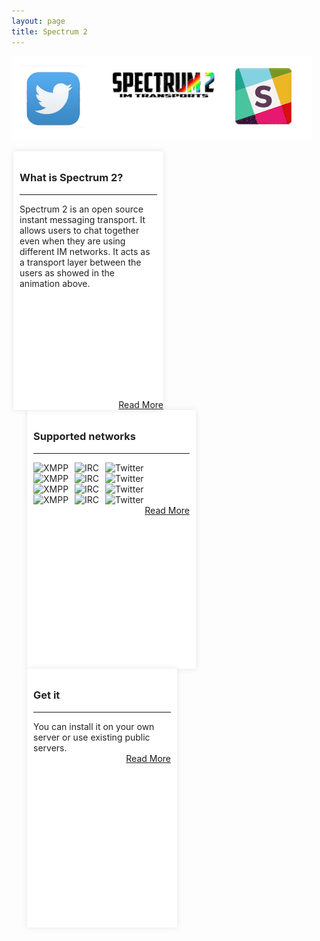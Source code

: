 ```yaml
---
layout: page
title: Spectrum 2
---
```


![Spectrum 2 animation](animation.gif)

<div style="position: relative; width: 220px; height:394px; float:left;  color: #222; background-color: #fff;border-radius: 2px;-moz-border-radius: 2px;-webkit-border-radius: 2px;  padding: 10px; margin: 0 3px; box-shadow: 0 0 10px rgba(0,0,0,.1);">
<h3>What is Spectrum 2?</h3>
<hr/>
Spectrum 2 is an open source instant messaging transport. It allows users to chat together even when they are using different IM networks.
It acts as a transport layer between the users as showed in the animation above.
<br/>
<a style="   position: absolute;bottom: 0;right: 0;" href="#">Read More</a>
</div>

<div style="width: 250px; height:394px; float:left; margin-left: 40px; color: #222; background-color: #fff;border-radius: 2px;-moz-border-radius: 2px;-webkit-border-radius: 2px;  padding: 10px; margin: 0 3px; box-shadow: 0 0 10px rgba(0,0,0,.1);margin-left: 25px;">
<h3>Supported networks</h3>
<hr/>

<img alt="XMPP" src="https://gci.copyleftgames.org/img/icons/xmpp.png" style="float:left"/>
<img alt="IRC" src="https://gci.copyleftgames.org/img/icons/irc.png" style="float:left;  margin-left:10px"/>
<img alt="Twitter" src="https://addons.cdn.mozilla.net/user-media/addon_icons/480/480584-64.png" style="float:left; margin-left:10px"/>
<div style="clear: both;"></div> 
<img alt="XMPP" src="http://i.i.cbsi.com/cnwk.1d/i/tim/2011/12/12/Skype.png" style="float:left"/>
<img alt="IRC" src="https://gci.copyleftgames.org/img/icons/irc.png" style="float:left;  margin-left:10px"/>
<img alt="Twitter" src="https://addons.cdn.mozilla.net/user-media/addon_icons/480/480584-64.png" style="float:left; margin-left:10px"/>
<div style="clear: both;"></div> 
<img alt="XMPP" src="https://gci.copyleftgames.org/img/icons/xmpp.png" style="float:left"/>
<img alt="IRC" src="https://gci.copyleftgames.org/img/icons/irc.png" style="float:left;  margin-left:10px"/>
<img alt="Twitter" src="https://addons.cdn.mozilla.net/user-media/addon_icons/480/480584-64.png" style="float:left; margin-left:10px"/>
<div style="clear: both;"></div> 
<img alt="XMPP" src="https://gci.copyleftgames.org/img/icons/xmpp.png" style="float:left"/>
<img alt="IRC" src="https://gci.copyleftgames.org/img/icons/irc.png" style="float:left;  margin-left:10px"/>
<img alt="Twitter" src="https://addons.cdn.mozilla.net/user-media/addon_icons/480/480584-64.png" style="float:left; margin-left:10px"/>
<div style="clear: both;"></div> 
<div style="text-align:right"><a href="#">Read More</a></div>
</div>

<div style="width: 220px; height:394px; float:left; color: #222; background-color: #fff;border-radius: 2px;-moz-border-radius: 2px;-webkit-border-radius: 2px;  padding: 10px; margin: 0 3px; box-shadow: 0 0 10px rgba(0,0,0,.1);margin-left: 25px;">
<h3>Get it</h3>
<hr/>
You can install it on your own server or use existing public servers.<br/>
<div style="text-align:right"><a href="#">Read More</a></div>

</div>

<div style="clear: both;"></div> 


